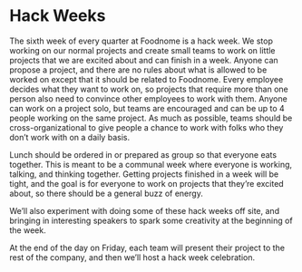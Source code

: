 # Hack Weeks

The sixth week of every quarter at Foodnome is a hack week. We stop working on our normal projects and create small teams to work on little projects that we are excited about and can finish in a week. Anyone can propose a project, and there are no rules about what is allowed to be worked on except that it should be related to Foodnome. Every employee decides what they want to work on, so projects that require more than one person also need to convince other employees to work with them. Anyone can work on a project solo, but teams are encouraged and can be up to 4 people working on the same project. As much as possible, teams should be cross-organizational to give people a chance to work with folks who they don’t work with on a daily basis.

Lunch should be ordered in or prepared as group so that everyone eats together. This is meant to be a communal week where everyone is working, talking, and thinking together. Getting projects finished in a week will be tight, and the goal is for everyone to work on projects that they’re excited about, so there should be a general buzz of energy.

We’ll also experiment with doing some of these hack weeks off site, and bringing in interesting speakers to spark some creativity at the beginning of the week.

At the end of the day on Friday, each team will present their project to the rest of the company, and then we’ll host a hack week celebration.
